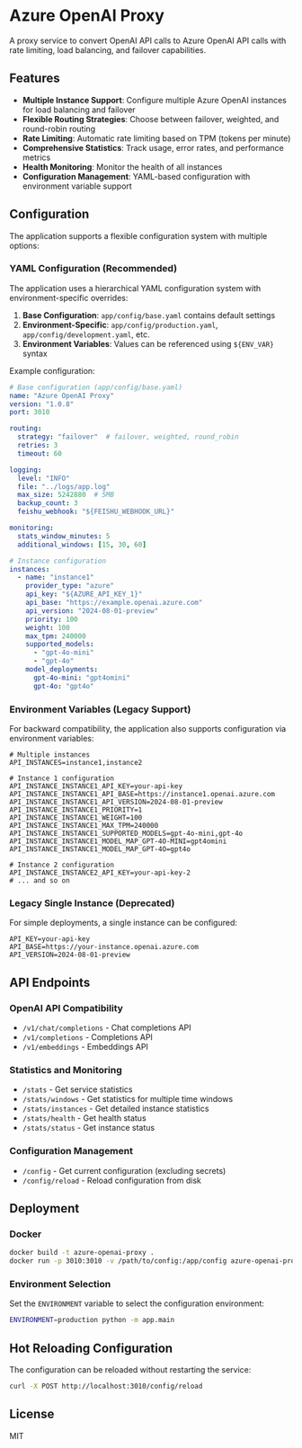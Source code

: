 # Azure OpenAI Proxy

A proxy service to convert OpenAI API calls to Azure OpenAI API calls with rate limiting, load balancing, and failover capabilities.

## Features

- **Multiple Instance Support**: Configure multiple Azure OpenAI instances for load balancing and failover
- **Flexible Routing Strategies**: Choose between failover, weighted, and round-robin routing
- **Rate Limiting**: Automatic rate limiting based on TPM (tokens per minute)
- **Comprehensive Statistics**: Track usage, error rates, and performance metrics
- **Health Monitoring**: Monitor the health of all instances
- **Configuration Management**: YAML-based configuration with environment variable support

## Configuration

The application supports a flexible configuration system with multiple options:

### YAML Configuration (Recommended)

The application uses a hierarchical YAML configuration system with environment-specific overrides:

1. **Base Configuration**: `app/config/base.yaml` contains default settings
2. **Environment-Specific**: `app/config/production.yaml`, `app/config/development.yaml`, etc.
3. **Environment Variables**: Values can be referenced using `${ENV_VAR}` syntax

Example configuration:

```yaml
# Base configuration (app/config/base.yaml)
name: "Azure OpenAI Proxy"
version: "1.0.8"
port: 3010

routing:
  strategy: "failover"  # failover, weighted, round_robin
  retries: 3
  timeout: 60

logging:
  level: "INFO"
  file: "../logs/app.log"
  max_size: 5242880  # 5MB
  backup_count: 3
  feishu_webhook: "${FEISHU_WEBHOOK_URL}"

monitoring:
  stats_window_minutes: 5
  additional_windows: [15, 30, 60]

# Instance configuration
instances:
  - name: "instance1"
    provider_type: "azure"
    api_key: "${AZURE_API_KEY_1}"
    api_base: "https://example.openai.azure.com"
    api_version: "2024-08-01-preview"
    priority: 100
    weight: 100
    max_tpm: 240000
    supported_models:
      - "gpt-4o-mini"
      - "gpt-4o"
    model_deployments:
      gpt-4o-mini: "gpt4omini"
      gpt-4o: "gpt4o"
```

### Environment Variables (Legacy Support)

For backward compatibility, the application also supports configuration via environment variables:

```
# Multiple instances
API_INSTANCES=instance1,instance2

# Instance 1 configuration
API_INSTANCE_INSTANCE1_API_KEY=your-api-key
API_INSTANCE_INSTANCE1_API_BASE=https://instance1.openai.azure.com
API_INSTANCE_INSTANCE1_API_VERSION=2024-08-01-preview
API_INSTANCE_INSTANCE1_PRIORITY=1
API_INSTANCE_INSTANCE1_WEIGHT=100
API_INSTANCE_INSTANCE1_MAX_TPM=240000
API_INSTANCE_INSTANCE1_SUPPORTED_MODELS=gpt-4o-mini,gpt-4o
API_INSTANCE_INSTANCE1_MODEL_MAP_GPT-4O-MINI=gpt4omini
API_INSTANCE_INSTANCE1_MODEL_MAP_GPT-4O=gpt4o

# Instance 2 configuration
API_INSTANCE_INSTANCE2_API_KEY=your-api-key-2
# ... and so on
```

### Legacy Single Instance (Deprecated)

For simple deployments, a single instance can be configured:

```
API_KEY=your-api-key
API_BASE=https://your-instance.openai.azure.com
API_VERSION=2024-08-01-preview
```

## API Endpoints

### OpenAI API Compatibility

- `/v1/chat/completions` - Chat completions API
- `/v1/completions` - Completions API
- `/v1/embeddings` - Embeddings API

### Statistics and Monitoring

- `/stats` - Get service statistics
- `/stats/windows` - Get statistics for multiple time windows
- `/stats/instances` - Get detailed instance statistics
- `/stats/health` - Get health status
- `/stats/status` - Get instance status

### Configuration Management

- `/config` - Get current configuration (excluding secrets)
- `/config/reload` - Reload configuration from disk

## Deployment

### Docker

```bash
docker build -t azure-openai-proxy .
docker run -p 3010:3010 -v /path/to/config:/app/config azure-openai-proxy
```

### Environment Selection

Set the `ENVIRONMENT` variable to select the configuration environment:

```bash
ENVIRONMENT=production python -m app.main
```

## Hot Reloading Configuration

The configuration can be reloaded without restarting the service:

```bash
curl -X POST http://localhost:3010/config/reload
```

## License

MIT
